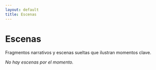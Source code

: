 ```yaml
---
layout: default
title: Escenas
---
```


# Escenas

Fragmentos narrativos y escenas sueltas que ilustran momentos clave.

*No hay escenas por el momento.* 


